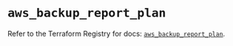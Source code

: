 # `aws_backup_report_plan`

Refer to the Terraform Registry for docs: [`aws_backup_report_plan`](https://registry.terraform.io/providers/hashicorp/aws/5.82.1/docs/resources/backup_report_plan).

